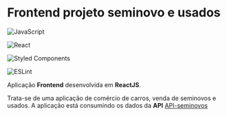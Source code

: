 # Frontend projeto seminovo e usados

![JavaScript](https://img.shields.io/badge/javascript-%23323330.svg?style=for-the-badge&logo=javascript&logoColor=%23F7DF1E)

![React](https://img.shields.io/badge/react-%2320232a.svg?style=for-the-badge&logo=react&logoColor=%2361DAFB)

![Styled Components](https://img.shields.io/badge/styled--components-DB7093?style=for-the-badge&logo=styled-components&logoColor=white)


![ESLint](https://img.shields.io/badge/ESLint-4B3263?style=for-the-badge&logo=eslint&logoColor=white)

Aplicação **Frontend** desenvolvida em **ReactJS**.

Trata-se de uma aplicação de comércio de carros, venda de seminovos e usados. A aplicação está consumindo os dados da **API**
[API-seminovos](https://github.com/JuniorPaula/api-seminovos)

